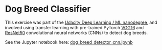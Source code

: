 # Dog Breed Classifier

This exercise was part of the [Udacity Deep Learning / ML nanodegree](https://www.udacity.com/course/deep-learning-nanodegree--nd101), and involved using transfer learning with pre-trained PyTorch [VGG16](https://pytorch.org/docs/stable/_modules/torchvision/models/vgg.html) and [ResNet50](https://pytorch.org/hub/pytorch_vision_resnet/) convolutional neural networks (CNNs) to detect dog breeds.

See the Jupyter notebook here: [dog_breed_detector_cnn.ipynb](dog_breed_detector_cnn.ipynb)
